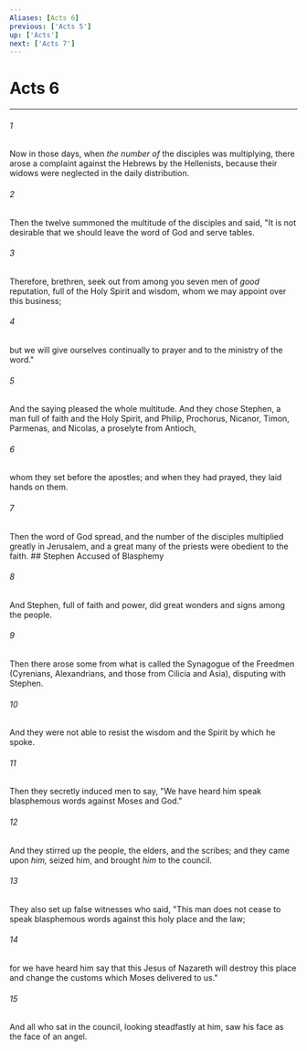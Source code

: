 ```yaml
---
Aliases: [Acts 6]
previous: ['Acts 5']
up: ['Acts']
next: ['Acts 7']
---
```

# Acts 6

***


###### 1 
Now in those days, when _the number of_ the disciples was multiplying, there arose a complaint against the Hebrews by the Hellenists, because their widows were neglected in the daily distribution. 

###### 2 
Then the twelve summoned the multitude of the disciples and said, "It is not desirable that we should leave the word of God and serve tables. 

###### 3 
Therefore, brethren, seek out from among you seven men of _good_ reputation, full of the Holy Spirit and wisdom, whom we may appoint over this business; 

###### 4 
but we will give ourselves continually to prayer and to the ministry of the word." 

###### 5 
And the saying pleased the whole multitude. And they chose Stephen, a man full of faith and the Holy Spirit, and Philip, Prochorus, Nicanor, Timon, Parmenas, and Nicolas, a proselyte from Antioch, 

###### 6 
whom they set before the apostles; and when they had prayed, they laid hands on them. 

###### 7 
Then the word of God spread, and the number of the disciples multiplied greatly in Jerusalem, and a great many of the priests were obedient to the faith. ## Stephen Accused of Blasphemy 

###### 8 
And Stephen, full of faith and power, did great wonders and signs among the people. 

###### 9 
Then there arose some from what is called the Synagogue of the Freedmen (Cyrenians, Alexandrians, and those from Cilicia and Asia), disputing with Stephen. 

###### 10 
And they were not able to resist the wisdom and the Spirit by which he spoke. 

###### 11 
Then they secretly induced men to say, "We have heard him speak blasphemous words against Moses and God." 

###### 12 
And they stirred up the people, the elders, and the scribes; and they came upon _him,_ seized him, and brought _him_ to the council. 

###### 13 
They also set up false witnesses who said, "This man does not cease to speak blasphemous words against this holy place and the law; 

###### 14 
for we have heard him say that this Jesus of Nazareth will destroy this place and change the customs which Moses delivered to us." 

###### 15 
And all who sat in the council, looking steadfastly at him, saw his face as the face of an angel.

